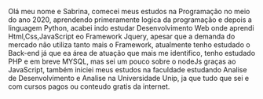 Olá meu nome e Sabrina, comecei meus estudos na Programação no meio do ano 2020, aprendendo primeramente logica da programação e depois a linguagem Python, acabei indo estudar Desenvolvimento Web onde aprendi Html,Css,JavaScript eo Framework Jquery, apesar que a demanda do mercado não utiliza tanto mais o Framework, atualmente tenho estudado o Back-end já que ea área de atuação que mais me identifico, tenho estudado PHP e em breve MYSQL, mas sei um pouco sobre o nodeJs graças ao JavaScript, também iniciei meus estudos na faculdade estudando Analise de Desenvolvimento e Analise na Universidade Unip, ja que tudo que sei e com cursos pagos ou conteudo gratis da internet.
